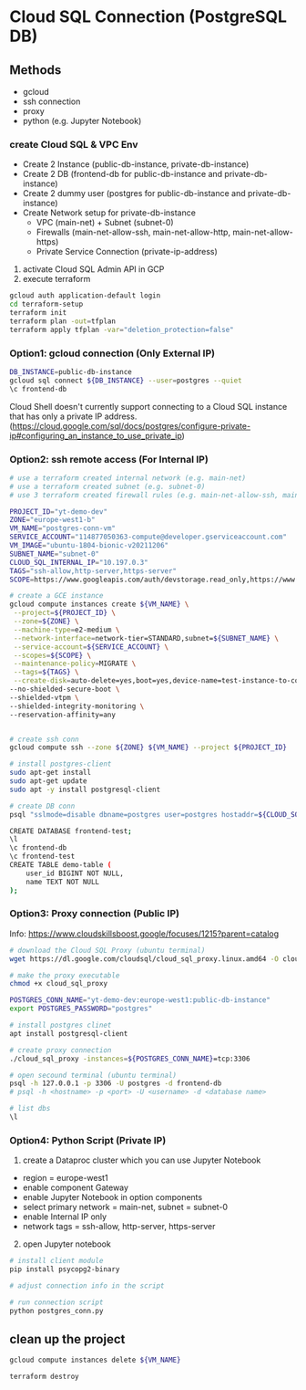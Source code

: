 # Cloud SQL Connection (PostgreSQL DB)

## Methods
- gcloud
- ssh connection
- proxy
- python (e.g. Jupyter Notebook)


### create Cloud SQL & VPC Env
- Create 2 Instance (public-db-instance, private-db-instance)
- Create 2 DB (frontend-db for public-db-instance and private-db-instance)
- Create 2 dummy user (postgres for public-db-instance and private-db-instance)
- Create Network setup for private-db-instance 
    - VPC (main-net) + Subnet (subnet-0)
    - Firewalls (main-net-allow-ssh, main-net-allow-http, main-net-allow-https)
    - Private Service Connection (private-ip-address)

1. activate Cloud SQL Admin API in GCP
2. execute terraform
```bash
gcloud auth application-default login
cd terraform-setup
terraform init
terraform plan -out=tfplan
terraform apply tfplan -var="deletion_protection=false"
```

### Option1: gcloud connection (Only External IP)

```bash
DB_INSTANCE=public-db-instance
gcloud sql connect ${DB_INSTANCE} --user=postgres --quiet
\c frontend-db 
```
Cloud Shell doesn't currently support connecting to a Cloud SQL instance that has only a private IP address. (https://cloud.google.com/sql/docs/postgres/configure-private-ip#configuring_an_instance_to_use_private_ip)


### Option2: ssh remote access (For Internal IP)

```bash
# use a terraform created internal network (e.g. main-net)
# use a terraform created subnet (e.g. subnet-0)
# use 3 terraform created firewall rules (e.g. main-net-allow-ssh, main-net-allow-http, main-net-allow-https)

PROJECT_ID="yt-demo-dev"
ZONE="europe-west1-b"
VM_NAME="postgres-conn-vm"
SERVICE_ACCOUNT="114877050363-compute@developer.gserviceaccount.com"
VM_IMAGE="ubuntu-1804-bionic-v20211206"
SUBNET_NAME="subnet-0"
CLOUD_SQL_INTERNAL_IP="10.197.0.3"
TAGS="ssh-allow,http-server,https-server"
SCOPE=https://www.googleapis.com/auth/devstorage.read_only,https://www.googleapis.com/auth/logging.write,https://www.googleapis.com/auth/monitoring.write,https://www.googleapis.com/auth/servicecontrol,https://www.googleapis.com/auth/service.management.readonly,https://www.googleapis.com/auth/trace.append

# create a GCE instance
gcloud compute instances create ${VM_NAME} \
 --project=${PROJECT_ID} \
 --zone=${ZONE} \
 --machine-type=e2-medium \
 --network-interface=network-tier=STANDARD,subnet=${SUBNET_NAME} \
 --service-account=${SERVICE_ACCOUNT} \
 --scopes=${SCOPE} \
 --maintenance-policy=MIGRATE \
 --tags=${TAGS} \
 --create-disk=auto-delete=yes,boot=yes,device-name=test-instance-to-connect-sql,image=projects/ubuntu-os-cloud/global/images/${VM_IMAGE},mode=rw,size=10,type=projects/${PROJECT_ID}/zones/${ZONE}/diskTypes/pd-balanced \
--no-shielded-secure-boot \
--shielded-vtpm \
--shielded-integrity-monitoring \
--reservation-affinity=any


# create ssh conn
gcloud compute ssh --zone ${ZONE} ${VM_NAME} --project ${PROJECT_ID}

# install postgres-client
sudo apt-get install
sudo apt-get update
sudo apt -y install postgresql-client

# create DB conn
psql "sslmode=disable dbname=postgres user=postgres hostaddr=${CLOUD_SQL_INTERNAL_IP}"

CREATE DATABASE frontend-test;
\l
\c frontend-db
\c frontend-test
CREATE TABLE demo-table (
    user_id BIGINT NOT NULL, 
    name TEXT NOT NULL
); 
```

### Option3: Proxy connection (Public IP)
Info: https://www.cloudskillsboost.google/focuses/1215?parent=catalog


```bash
# download the Cloud SQL Proxy (ubuntu terminal)
wget https://dl.google.com/cloudsql/cloud_sql_proxy.linux.amd64 -O cloud_sql_proxy

# make the proxy executable
chmod +x cloud_sql_proxy

POSTGRES_CONN_NAME="yt-demo-dev:europe-west1:public-db-instance"
export POSTGRES_PASSWORD="postgres"

# install postgres clinet
apt install postgresql-client

# create proxy connection
./cloud_sql_proxy -instances=${POSTGRES_CONN_NAME}=tcp:3306

# open secound terminal (ubuntu terminal)
psql -h 127.0.0.1 -p 3306 -U postgres -d frontend-db 
# psql -h <hostname> -p <port> -U <username> -d <database name>

# list dbs
\l
```

### Option4: Python Script (Private IP)

1. create a Dataproc cluster which you can use Jupyter Notebook
- region = europe-west1
- enable component Gateway
- enable Jupyter Notebook in option components
- select primary network = main-net, subnet = subnet-0
- enable Internal IP only
- network tags = ssh-allow, http-server, https-server

2. open Jupyter notebook

```bash
# install client module
pip install psycopg2-binary

# adjust connection info in the script

# run connection script
python postgres_conn.py

```

## clean up the project
```bash
gcloud compute instances delete ${VM_NAME}

terraform destroy
```